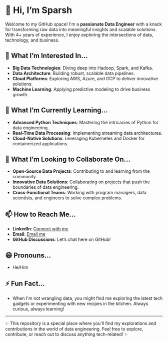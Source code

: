 # 👋 Hi, I’m Sparsh

Welcome to my GitHub space! I'm a **passionate Data Engineer** with a knack for transforming raw data into meaningful insights and scalable solutions. With 4+ years of experience, I enjoy exploring the intersections of data, technology, and business.

## 👀 What I’m Interested In...
- **Big Data Technologies**: Diving deep into Hadoop, Spark, and Kafka.
- **Data Architecture**: Building robust, scalable data pipelines.
- **Cloud Platforms**: Exploring AWS, Azure, and GCP to deliver innovative solutions.
- **Machine Learning**: Applying predictive modeling to drive business growth.

## 🌱 What I’m Currently Learning...
- **Advanced Python Techniques**: Mastering the intricacies of Python for data engineering.
- **Real-Time Data Processing**: Implementing streaming data architectures.
- **Cloud-Native Solutions**: Leveraging Kubernetes and Docker for containerized applications.

## 💞️ What I’m Looking to Collaborate On...
- **Open-Source Data Projects**: Contributing to and learning from the community.
- **Innovative Data Solutions**: Collaborating on projects that push the boundaries of data engineering.
- **Cross-Functional Teams**: Working with program managers, data scientists, and engineers to solve complex problems.

## 📫 How to Reach Me...
- **LinkedIn**: [Connect with me](https://www.linkedin.com/in/sparsh-raj)
- **Email**: [Email me](mailto:sparshr.tech@gmail.com)
- **GitHub Discussions**: Let’s chat here on GitHub!

## 😄 Pronouns...
- He/Him

## ⚡ Fun Fact...
- When I'm not wrangling data, you might find me exploring the latest tech gadgets or experimenting with new recipes in the kitchen. Always curious, always learning!

---

✨ This repository is a special place where you'll find my explorations and contributions in the world of data engineering. Feel free to explore, contribute, or reach out to discuss anything tech-related! ✨
